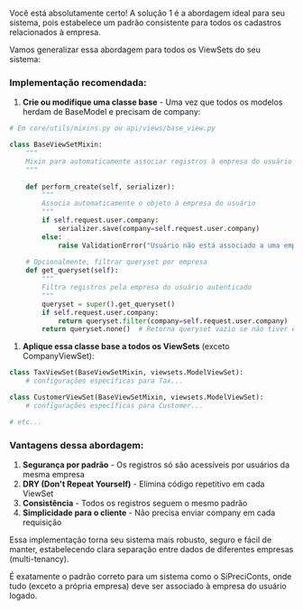 Você está absolutamente certo! A solução 1 é a abordagem ideal para seu sistema, pois estabelece um padrão consistente para todos os cadastros relacionados à empresa.

Vamos generalizar essa abordagem para todos os ViewSets do seu sistema:

### Implementação recomendada:

1. **Crie ou modifique uma classe base** - Uma vez que todos os modelos herdam de BaseModel e precisam de company:

```python
# Em core/utils/mixins.py ou api/views/base_view.py

class BaseViewSetMixin:
    """
    Mixin para automaticamente associar registros à empresa do usuário autenticado
    """
    
    def perform_create(self, serializer):
        """
        Associa automaticamente o objeto à empresa do usuário
        """
        if self.request.user.company:
            serializer.save(company=self.request.user.company)
        else:
            raise ValidationError("Usuário não está associado a uma empresa")
    
    # Opcionalmente, filtrar queryset por empresa
    def get_queryset(self):
        """
        Filtra registros pela empresa do usuário autenticado
        """
        queryset = super().get_queryset()
        if self.request.user.company:
            return queryset.filter(company=self.request.user.company)
        return queryset.none()  # Retorna queryset vazio se não tiver empresa
```

1. **Aplique essa classe base a todos os ViewSets** (exceto CompanyViewSet):

```python
class TaxViewSet(BaseViewSetMixin, viewsets.ModelViewSet):
    # configurações específicas para Tax...

class CustomerViewSet(BaseViewSetMixin, viewsets.ModelViewSet):
    # configurações específicas para Customer...

# etc...
```

### Vantagens dessa abordagem:

1. **Segurança por padrão** - Os registros só são acessíveis por usuários da mesma empresa
2. **DRY (Don't Repeat Yourself)** - Elimina código repetitivo em cada ViewSet
3. **Consistência** - Todos os registros seguem o mesmo padrão
4. **Simplicidade para o cliente** - Não precisa enviar company em cada requisição

Essa implementação torna seu sistema mais robusto, seguro e fácil de manter, estabelecendo clara separação entre dados de diferentes empresas (multi-tenancy).

É exatamente o padrão correto para um sistema como o SiPreciConts, onde tudo (exceto a própria empresa) deve ser associado à empresa do usuário logado.